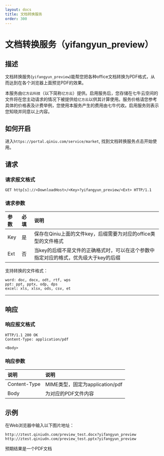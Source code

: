```yaml
---
layout: docs
title: 文档转换服务
order: 300
---
```


<a id="yifangyun_preview"></a>
# 文档转换服务（yifangyun_preview）

<a id="yifangyun_preview-description"></a>
## 描述

文档转换服务(`yifangyun_preview`)能帮您把各种office文档转换为PDF格式，从而达到在各个浏览器上面预览PDF的效果。

本服务由`亿方云科技`（以下简称`亿方云`）提供。启用服务后，您存储在七牛云空间的文件将在您主动请求的情况下被提供给`亿方云`以供其计算使用。服务价格请您参考具体的价格表及计费举例，您使用本服务产生的费用由七牛代收。启用服务则表示您知晓并同意以上内容。

<a id="yifangyun_preview-open"></a>
## 如何开启

进入`https://portal.qiniu.com/service/market`, 找到文档转换服务点击开始使用。

<a id="yifangyun_preview-request"></a>
## 请求

<a id="yifangyun_preview-request-syntax"></a>
### 请求报文格式

```
GET http[s]://<DownloadHost>/<Key>?yifangyun_preview/<Ext> HTTP/1.1
```

<a id="yifangyun_preview-request-args"></a>
### 请求参数

参数           | 必填 | 说明
:------------- | :--- | :------------------------------------------
Key            | 是   | 保存在Qiniu上面的文件key，后缀需要为对应的office类型的文件格式
Ext            | 否   | 当key的后缀不是文件的正确格式时，可以在这个参数中指定对应的格式，优先级大于key的后缀

支持转换的文件格式：

```
word: doc, docx, odt, rtf, wps
ppt: ppt, pptx, odp, dps
excel: xls, xlsx, ods, csv, et
```

---

<a id="yifangyun_preview-response"></a>
## 响应

<a id="yifangyun_preview-response-syntax"></a>
### 响应报文格式

```
HTTP/1.1 200 OK
Content-Type: application/pdf

<Body>
```

<a id="yifangyun_preview-response-header"></a>
### 响应参数

说明       | 说明
:------------- | :------------------------------------------
Content-Type   | MIME类型，固定为application/pdf
Body           | 为对应的PDF文件内容

<a id="yifangyun_preview-samples"></a>
## 示例

在Web浏览器中输入以下图片地址：

```
http://ztest.qiniudn.com/preview_test.docx?yifangyun_preview
http://ztest.qiniudn.com/preview_test.pptx?yifangyun_preview
```

预期结果是一个PDF文档


